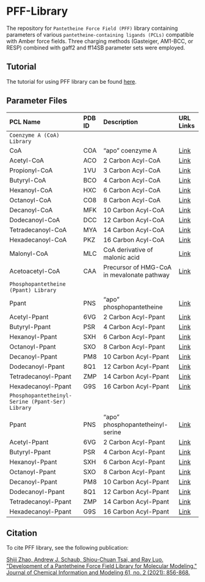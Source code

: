 # PFF-Library
The repository for `Pantetheine Force Field (PFF)` library containing parameters of various `pantetheine-containing ligands (PCLs)` compatible with Amber force fields. Three charging methods (Gasteiger, AM1-BCC, or RESP) combined with gaff2 and ff14SB parameter sets were employed.

## Tutorial
The tutorial for using PFF library can be found [here](https://ambermd.org/tutorials/basic/tutorial20/index.php).

## Parameter Files
| PCL Name                                       | PDB ID   | Description                                | URL Links                                                      |
|:-----------------------------------------------|:---------|:-------------------------------------------|:---------------------------------------------------------------|
| `Coenzyme A (CoA) Library`                                                                                   |
| CoA                                            | COA      | “apo” coenzyme A                           | [Link](https://github.com/ShijiZ/PFF-Library/tree/main/CoA-lib/COA)         |
| Acetyl-CoA                                     | ACO      | 2 Carbon Acyl-CoA                          | [Link](https://github.com/ShijiZ/PFF-Library/tree/main/CoA-lib/ACO)         |
| Propionyl-CoA                                  | 1VU      | 3 Carbon Acyl-CoA                          | [Link](https://github.com/ShijiZ/PFF-Library/tree/main/CoA-lib/1VU)      |
| Butyryl-CoA                                    | BCO      | 4 Carbon Acyl-CoA                          | [Link](https://github.com/ShijiZ/PFF-Library/tree/main/CoA-lib/BCO)        |
| Hexanoyl-CoA                                   | HXC      | 6 Carbon Acyl-CoA                          | [Link](https://github.com/ShijiZ/PFF-Library/tree/main/CoA-lib/HXC)       |
| Octanoyl-CoA                                   | CO8      | 8 Carbon Acyl-CoA                          | [Link](https://github.com/ShijiZ/PFF-Library/tree/main/CoA-lib/CO8)       |
| Decanoyl-CoA                                   | MFK      | 10 Carbon Acyl-CoA                         | [Link](https://github.com/ShijiZ/PFF-Library/tree/main/CoA-lib/MFK)       |
| Dodecanoyl-CoA                                 | DCC      | 12 Carbon Acyl-CoA                         | [Link](https://github.com/ShijiZ/PFF-Library/tree/main/CoA-lib/DCC)     |
| Tetradecanoyl-CoA                              | MYA      | 14 Carbon Acyl-CoA                         | [Link](https://github.com/ShijiZ/PFF-Library/tree/main/CoA-lib/MYA)  |
| Hexadecanoyl-CoA                               | PKZ      | 16 Carbon Acyl-CoA                         | [Link](https://github.com/ShijiZ/PFF-Library/tree/main/CoA-lib/PKZ)   |
| Malonyl-CoA                                    | MLC      | CoA derivative of malonic acid             | [Link](https://github.com/ShijiZ/PFF-Library/tree/main/CoA-lib/MLC)        |
| Acetoacetyl-CoA                                | CAA      | Precursor of HMG-CoA in mevalonate pathway | [Link](https://github.com/ShijiZ/PFF-Library/tree/main/CoA-lib/CAA)    |
| `Phosphopantetheine (Ppant) Library`                                                                         |
| Ppant                                          | PNS      | “apo” phosphopantetheine                   | [Link](https://github.com/ShijiZ/PFF-Library/tree/main/Ppant-lib/PNS) |
| Acetyl-Ppant                                   | 6VG      | 2 Carbon Acyl-Ppant                        | [Link](https://github.com/ShijiZ/PFF-Library/tree/main/Ppant-lib/6VG)       |
| Butyryl-Ppant                                  | PSR      | 4 Carbon Acyl-Ppant                        | [Link](https://github.com/ShijiZ/PFF-Library/tree/main/Ppant-lib/PSR)      |
| Hexanoyl-Ppant                                 | SXH      | 6 Carbon Acyl-Ppant                        | [Link](https://github.com/ShijiZ/PFF-Library/tree/main/Ppant-lib/SXH)     |
| Octanoyl-Ppant                                 | SXO      | 8 Carbon Acyl-Ppant                        | [Link](https://github.com/ShijiZ/PFF-Library/tree/main/Ppant-lib/SXO)     |
| Decanoyl-Ppant                                 | PM8      | 10 Carbon Acyl-Ppant                       | [Link](https://github.com/ShijiZ/PFF-Library/tree/main/Ppant-lib/PM8)     |
| Dodecanoyl-Ppant                               | 8Q1      | 12 Carbon Acyl-Ppant                       | [Link](https://github.com/ShijiZ/PFF-Library/tree/main/Ppant-lib/8Q1)   |
| Tetradecanoyl-Ppant                            | ZMP      | 14 Carbon Acyl-Ppant                       | [Link](https://github.com/ShijiZ/PFF-Library/tree/main/Ppant-lib/ZMP)|
| Hexadecanoyl-Ppant                             | G9S      | 16 Carbon Acyl-Ppant                       | [Link](https://github.com/ShijiZ/PFF-Library/tree/main/Ppant-lib/G9S) |
| `Phosphopantetheinyl-Serine (Ppant-Ser) Library`                                                             |
| Ppant                                          | PNS      | “apo” phosphopantetheinyl-serine           | [Link](https://github.com/ShijiZ/PFF-Library/tree/main/Ppant-Ser-lib/PNS) |
| Acetyl-Ppant                                   | 6VG      | 2 Carbon Acyl-Ppant                        | [Link](https://github.com/ShijiZ/PFF-Library/tree/main/Ppant-Ser-lib/6VG)   |
| Butyryl-Ppant                                  | PSR      | 4 Carbon Acyl-Ppant                        | [Link](https://github.com/ShijiZ/PFF-Library/tree/main/Ppant-Ser-lib/PSR)  |
| Hexanoyl-Ppant                                 | SXH      | 6 Carbon Acyl-Ppant                        | [Link](https://github.com/ShijiZ/PFF-Library/tree/main/Ppant-Ser-lib/SXH) |
| Octanoyl-Ppant                                 | SXO      | 8 Carbon Acyl-Ppant                        | [Link](https://github.com/ShijiZ/PFF-Library/tree/main/Ppant-Ser-lib/SXO) |
| Decanoyl-Ppant                                 | PM8      | 10 Carbon Acyl-Ppant                       | [Link](https://github.com/ShijiZ/PFF-Library/tree/main/Ppant-Ser-lib/PM8) |
| Dodecanoyl-Ppant                               | 8Q1      | 12 Carbon Acyl-Ppant                       | [Link](https://github.com/ShijiZ/PFF-Library/tree/main/Ppant-Ser-lib/8Q1) |
| Tetradecanoyl-Ppant                            | ZMP      | 14 Carbon Acyl-Ppant                       | [Link](https://github.com/ShijiZ/PFF-Library/tree/main/Ppant-Ser-lib/ZMP) |
| Hexadecanoyl-Ppant                             | G9S      | 16 Carbon Acyl-Ppant                       | [Link](https://github.com/ShijiZ/PFF-Library/tree/main/Ppant-Ser-lib/G9S) |

## Citation
To cite PFF library, see the following publication:

[Shiji Zhao, Andrew J. Schaub, Shiou-Chuan Tsai, and Ray Luo. "Development of a Pantetheine Force Field Library for Molecular Modeling." Journal of Chemical Information and Modeling 61, no. 2 (2021): 856-868.](https://pubs.acs.org/doi/10.1021/acs.jcim.0c01384)
